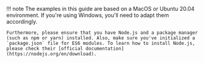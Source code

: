 
!!! note
    The examples in this guide are based on a MacOS or Ubuntu 20.04 environment. If you're using Windows, you'll need to adapt them accordingly.
    
    Furthermore, please ensure that you have Node.js and a package manager (such as npm or yarn) installed. Also, make sure you've initialized a  `package.json` file for ES6 modules. To learn how to install Node.js, please check their [official documentation](https://nodejs.org/en/download).